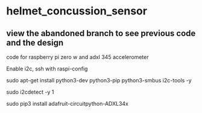 # helmet_concussion_sensor
## view the abandoned branch to see previous code and the design

code for raspberry pi zero w and adxl 345 accelerometer

Enable i2c, ssh with raspi-config

sudo apt-get install python3-dev python3-pip python3-smbus i2c-tools -y

sudo i2cdetect -y 1 

sudo pip3 install adafruit-circuitpython-ADXL34x
